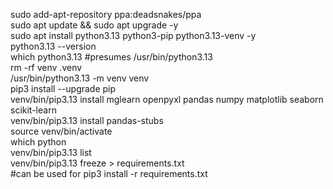 sudo add-apt-repository ppa:deadsnakes/ppa  
sudo apt update && sudo apt upgrade \-y  
sudo apt install python3.13 python3-pip python3.13-venv \-y  
python3.13 \--version  
which python3.13 \#presumes /usr/bin/python3.13  
rm \-rf venv .venv  
/usr/bin/python3.13 \-m venv venv  
pip3 install \--upgrade pip  
venv/bin/pip3.13 install mglearn openpyxl pandas numpy matplotlib seaborn scikit-learn  
venv/bin/pip3.13 install pandas-stubs  
source venv/bin/activate  
which python  
venv/bin/pip3.13 list  
venv/bin/pip3.13 freeze \> requirements.txt  
\#can be used for pip3 install \-r requirements.txt